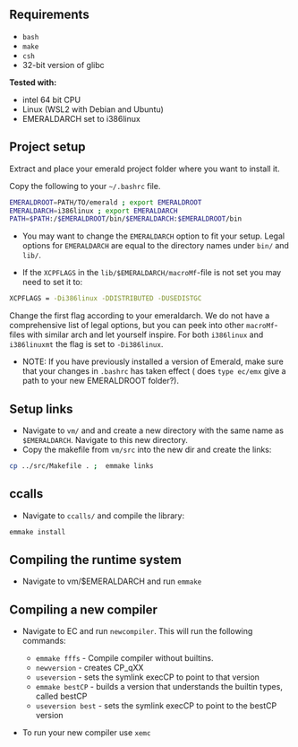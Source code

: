 <!-- Created 20/10/2020 -->

## Requirements
- `bash`
- `make`
- `csh`
- 32-bit version of glibc

**Tested with:**
- intel 64 bit CPU
- Linux (WSL2 with Debian and Ubuntu)
- EMERALDARCH set to i386linux

## Project setup

Extract and place your emerald project folder where you want to install it.

Copy the following to your `~/.bashrc` file.
```bash
EMERALDROOT=PATH/TO/emerald ; export EMERALDROOT
EMERALDARCH=i386linux ; export EMERALDARCH
PATH=$PATH:/$EMERALDROOT/bin/$EMERALDARCH:$EMERALDROOT/bin
```
- You may want to change the `EMERALDARCH` option to fit your setup. Legal options for `EMERALDARCH`  are equal to the directory names under `bin/` and `lib/`.


- If the `XCPFLAGS` in the `lib/$EMERALDARCH/macroMf`-file is not set you may need to set it to:
```bash
XCPFLAGS = -Di386linux -DDISTRIBUTED -DUSEDISTGC
```
Change the first flag according to your emeraldarch. We do not have a comprehensive list of legal options, but you can peek into other `macroMf`-files with similar arch and let yourself inspire. For both `i386linux` and `i386linuxmt` the flag is set to `-Di386linux`.

- NOTE: If you have previously installed a version of Emerald, make sure that your changes in `.bashrc` has taken effect ( does `type ec/emx` give a path to your new EMERALDROOT folder?).

## Setup links
- Navigate to `vm/` and and create a new directory with the same name as `$EMERALDARCH`. Navigate to this new directory.
- Copy the makefile from `vm/src` into the new dir and create the links:
```bash
cp ../src/Makefile . ;  emmake links
```

## ccalls
- Navigate to `ccalls/` and compile the library:
```bash
emmake install
```

## Compiling the runtime system
- Navigate to vm/$EMERALDARCH and run `emmake`

## Compiling a new compiler
- Navigate to EC and run `newcompiler`. This will run the following commands:
    - `emmake fffs`     - Compile compiler without builtins.
    - `newversion`      - creates CP_qXX
    - `useversion`      - sets the symlink execCP to point to that version
    - `emmake bestCP`   - builds a version that understands the builtin types, called bestCP
    - `useversion best` - sets the symlink execCP to point to the bestCP version

- To run your new compiler use `xemc`
